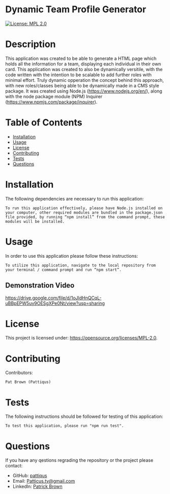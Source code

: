 # Dynamic Team Profile Generator
  [![License: MPL 2.0](https://img.shields.io/badge/License-MPL_2.0-brightgreen.svg)](https://opensource.org/licenses/MPL-2.0)
# Description
This application was created to be able to generate a HTML page which holds all the information for a team, displaying each individual in their own card. This application was created to also be dynamically versitile, with the code written with the intention to be scalable to add further roles with minimal effort. Truly dynamic opperation the concept behind this approach, with new roles/classes being able to be dynamically made in a CMS style package. It was created using Node.js (https://www.nodejs.org/en/), along with the node package module (NPM) Inquirer (https://www.npmjs.com/package/inquirer).
# Table of Contents
* [Installation](#installation)
* [Usage](#usage)
* [License](#license)
* [Contributing](#contributing)
* [Tests](#tests)
* [Questions](#tests)
# Installation
The following dependencies are necessary to run this application: 

```To run this application effectively, please have Node.js installed on your computer, other required modules are bundled in the package.json file provided, by running “npm install” from the command prompt, these modules will be installed.```
# Usage
In order to use this application please follow these instructions: 

```To utilize this application, navigate to the local repository from your terminal / command prompt and run “npm start”. ```
## Demonstration Video
https://drive.google.com/file/d/1oJldHnQCqL-uBBpEPW5uv9OESgXPe0Nt/view?usp=sharing
# License
This project is licensed under: https://opensource.org/licenses/MPL-2.0.

# Contributing
Contributors: 

```
Pat Brown (Pattiqus)
```
# Tests
The following instructions should be followed for testing of this application:

```To test this application, please run "npm run test".```
# Questions
If you have any qestions regrading the repository or the project please contact: <ul><li>GitHub:  <a href=https://github.com/pattiqus>pattiqus</a></li> <li>Email: <a href=mailto:Patticus.tv@gmail.com>Patticus.tv@gmail.com</a></li><li>LinkedIn: <a href=https://www.linkedin.com/in/patrick-brown-52553410a>Patrick Brown</a></li></ul>
